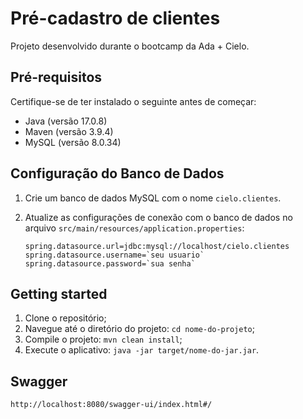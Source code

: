 # Pré-cadastro de clientes

Projeto desenvolvido durante o bootcamp da Ada + Cielo.

## Pré-requisitos

Certifique-se de ter instalado o seguinte antes de começar:

- Java (versão 17.0.8)
- Maven (versão 3.9.4)
- MySQL (versão 8.0.34)	

## Configuração do Banco de Dados

1. Crie um banco de dados MySQL com o nome `cielo.clientes`.
2. Atualize as configurações de conexão com o banco de dados no arquivo `src/main/resources/application.properties`:

   ```properties
   spring.datasource.url=jdbc:mysql://localhost/cielo.clientes
   spring.datasource.username=`seu usuario`
   spring.datasource.password=`sua senha`

## Getting started 

1. Clone o repositório;
2. Navegue até o diretório do projeto: `cd nome-do-projeto`;
3. Compile o projeto: `mvn clean install`;
4. Execute o aplicativo: `java -jar target/nome-do-jar.jar`.

## Swagger
  ```properties
  http://localhost:8080/swagger-ui/index.html#/


